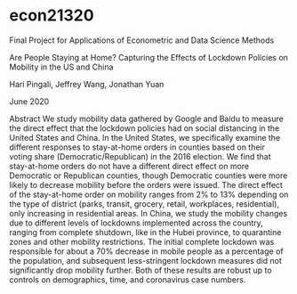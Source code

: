 # econ21320
Final Project for Applications of Econometric and Data Science Methods

Are People Staying at Home? Capturing the Effects of Lockdown
Policies on Mobility in the US and China

Hari Pingali, Jeffrey Wang, Jonathan Yuan

June 2020

Abstract
We study mobility data gathered by Google and Baidu to measure the direct effect
that the lockdown policies had on social distancing in the United States and China. In
the United States, we specifically examine the different responses to stay-at-home orders
in counties based on their voting share (Democratic/Republican) in the 2016 election. We
find that stay-at-home orders do not have a different direct effect on more Democratic
or Republican counties, though Democratic counties were more likely to decrease mobility
before the orders were issued. The direct effect of the stay-at-home order on mobility ranges
from 2% to 13% depending on the type of district (parks, transit, grocery, retail, workplaces,
residential), only increasing in residential areas. In China, we study the mobility changes
due to different levels of lockdowns implemented across the country, ranging from complete
shutdown, like in the Hubei province, to quarantine zones and other mobility restrictions.
The initial complete lockdown was responsible for about a 70% decrease in mobile people
as a percentage of the population, and subsequent less-stringent lockdown measures did
not significantly drop mobility further. Both of these results are robust up to controls on
demographics, time, and coronavirus case numbers.
